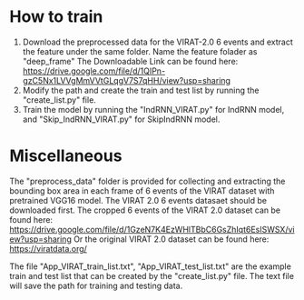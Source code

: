 # How to train
1. Download the preprocessed data for the VIRAT-2.0 6 events and extract the feature under the same folder. Name the feature folader as "deep_frame"
The Downloadable Link can be found here: https://drive.google.com/file/d/1QIPn-gzC5Nx1LVVgMmVVtGLqgV7S7qHH/view?usp=sharing
2. Modify the path and create the train and test list by running the "create_list.py" file.
3. Train the model by running the "IndRNN_VIRAT.py" for IndRNN model, and "Skip_IndRNN_VIRAT.py" for SkipIndRNN model.

# Miscellaneous
The "preprocess_data" folder is provided for collecting and extracting the bounding box area in each frame of 6 events of the VIRAT dataset with pretrained VGG16 model. The VIRAT 2.0 6 events datasaet should be downloaded first. The cropped 6 events of the VIRAT 2.0 dataset can be found here: https://drive.google.com/file/d/1GzeN7K4EzWHlTBbC6GsZhIqt6EsISWSX/view?usp=sharing
Or the original VIRAT 2.0 dataset can be found here: https://viratdata.org/

The file "App_VIRAT_train_list.txt", "App_VIRAT_test_list.txt" are the example train and test list that can be created by the "create_list.py" file. The text file will save the path for training and testing data.

